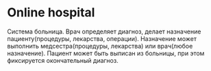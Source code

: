 # Online hospital
Система больница. 
Врач определяет диагноз, делает назначение пациенту(процедуры, лекарства, операции). Назначение может выполнить медсестра(процедуры, лекарства) или врач(любое назначение). Пациент может быть выписан из больницы, при этом фиксируется окончательный диагноз.
